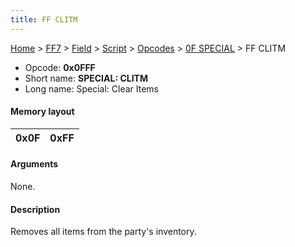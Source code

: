 ```yaml
---
title: FF CLITM
---
```


[Home](/Main%20Page.md) > [FF7](/FF7.md) > [Field](/FF7/Field.md) > [Script](/FF7/Field/Script.md) > [Opcodes](/FF7/Field/Script/Opcodes.md) > [0F SPECIAL](/FF7/Field/Script/Opcodes/0F%20SPECIAL.md) > FF CLITM

-   Opcode: **0x0FFF**
-   Short name: **SPECIAL: CLITM**
-   Long name: Special: Clear Items

#### Memory layout

| 0x0F | 0xFF |
|------|------|

#### Arguments

None.

#### Description

Removes all items from the party's inventory.
